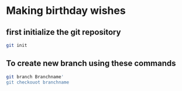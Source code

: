 # Making birthday wishes

## first initialize the git repository

```bash
git init
```

## To create new branch using these commands

```bash
git branch Branchname'
git checkouot branchname
```


